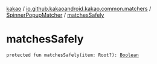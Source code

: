 [kakao](../../index.md) / [io.github.kakaoandroid.kakao.common.matchers](../index.md) / [SpinnerPopupMatcher](index.md) / [matchesSafely](./matches-safely.md)

# matchesSafely

`protected fun matchesSafely(item: Root?): `[`Boolean`](https://kotlinlang.org/api/latest/jvm/stdlib/kotlin/-boolean/index.html)